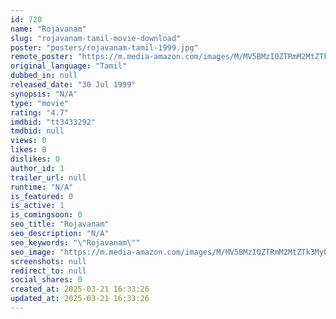 ```yaml
---
id: 720
name: "Rojavanam"
slug: "rojavanam-tamil-movie-download"
poster: "posters/rojavanam-tamil-1999.jpg"
remote_poster: "https://m.media-amazon.com/images/M/MV5BMzI0ZTRmM2MtZTk3My00NGM1LWE2NDItZDk0YTFkMjhiNDgyXkEyXkFqcGdeQXVyMjA4OTI5NDQ@._V1_SX300.jpg"
original_language: "Tamil"
dubbed_in: null
released_date: "30 Jul 1999"
synopsis: "N/A"
type: "movie"
rating: "4.7"
imdbid: "tt3433292"
tmdbid: null
views: 0
likes: 0
dislikes: 0
author_id: 1
trailer_url: null
runtime: "N/A"
is_featured: 0
is_active: 1
is_comingsoon: 0
seo_title: "Rojavanam"
seo_description: "N/A"
seo_keywords: "\"Rojavanam\""
seo_image: "https://m.media-amazon.com/images/M/MV5BMzI0ZTRmM2MtZTk3My00NGM1LWE2NDItZDk0YTFkMjhiNDgyXkEyXkFqcGdeQXVyMjA4OTI5NDQ@._V1_SX300.jpg"
screenshots: null
redirect_to: null
social_shares: 0
created_at: 2025-03-21 16:33:26
updated_at: 2025-03-21 16:33:26
---
```


